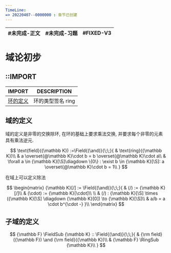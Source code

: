 ```yaml
---
TimeLine: 
=> 20220407--0000000 : 章节已创建
---
```

| #未完成-正文 | #未完成-习题 | #FIXED-V3 | 
| ------------ | ------------ | --------- |

# 域论初步

## ::IMPORT
| IMPORT                                   | DESCRIPTION                 |
| ---------------------------------------- | --------------------------- |
| [环的定义](代数-环-环的定义.md#环的定义) | 环的类型签名 $\text{ring}$ |

## 域的定义

域的定义是非零的交换除环, 在环的基础上要求乘法交换, 并要求每个非零的元素具有乘法逆元. 

$$
\text{field}({\mathbb K})
:=\Field{(\and)}{\;\;}{
    & \text{ring}({\mathbb K})\\
    & a \overset{@\mathbb K}\cdot b = b \overset{@\mathbb K}\cdot a\\
    & \forall a \in {\mathbb K}[\S]\diagdown \{0\} : \exist b \in {\mathbb K}[\S]:
        a \overset{@\mathbb K}\cdot b = 1\\
}
$$

在域上可以定义除法

$$
\begin{matrix}
{\mathbb K}[/] := \Field{(\and)}{\;\;}{
    & (/) := {\mathbb K}[/]\\
    & (\cdot) := {\mathbb K}[\cdot]\\
    \\
    & (/) : 
        {\mathbb K}[\S] \times ({\mathbb K}[\S] \diagdown {\mathbb K}[0]) 
        \to {\mathbb K}[\S]\\
    & a/b = a \cdot b^{\cdot -}
}\\
\end{matrix}
$$

## 子域的定义

$$
{\mathbb F} \FieldSub {\mathbb K} :: 
\Field{(\and)}{\;\;}{
    & {\rm field}({\mathbb F}) \and {\rm field}({\mathbb K})\\
    & {\mathbb F} \RingSub {\mathbb K}\\
}
$$


